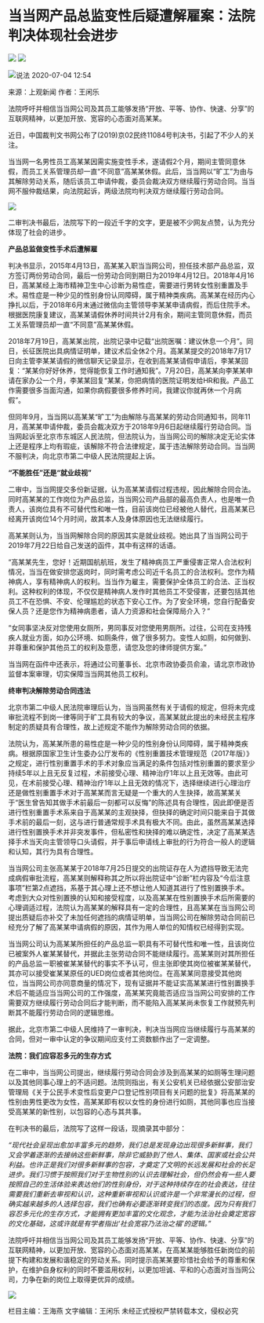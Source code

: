 # 当当网产品总监变性后疑遭解雇案：法院判决体现社会进步

![](/images/wx/logo-top.png) ![](/images/wx/open-top.png)

![](/images/wx/open-top.png)说法 2020-07-04 12:54

来源：上观新闻 作者：王闲乐

法院呼吁并相信当当网公司及其员工能够发扬“开放、平等、协作、快速、分享”的互联网精神，以更加开放、宽容的心态面对高某某。

近日，中国裁判文书网公布了(2019)京02民终11084号判决书，引起了不少人的关注。

当当网一名男性员工高某某因需实施变性手术，遂请假2个月，期间主管同意休假，而员工关系管理员却一直“不同意”高某某休假。此后，当当网以“旷工”为由与其解除劳动关系，随后该员工申请仲裁，委员会裁决双方继续履行劳动合同。当当网不服仲裁结果，向法院起诉，两级法院均判决双方继续履行劳动合同。

[![](https://images.shobserver.com/img/2020/7/4/bbd60cb3b67c40bdb9823523f974acde.png)](https://images.shobserver.com/img/2020/7/4/bbd60cb3b67c40bdb9823523f974acde.png)

二审判决书最后，法院写下的一段近千字的文字，更是被不少网友点赞，认为充分体现了社会的进步。

**产品总监做变性手术后遭解雇**

判决书显示，2015年4月13日，高某某入职当当网公司，担任技术部产品总监，双方签订两份劳动合同，最后一份劳动合同到期日为2019年4月12日。2018年4月16日，高某某经上海市精神卫生中心诊断为易性症，需要进行男转女性别重置及手术。易性症是一种少见的性别身份认同障碍，属于精神类疾病。高某某在经历内心挣扎以后，于2018年6月末通过微信向主管领导李某某申请病假，而后住院手术。根据医院康复建议，高某某请假休养时间共计2月有余，期间主管同意休假，而员工关系管理员却一直“不同意”高某某休假。

2018年7月19日，高某某出院，出院记录中记载“出院医嘱：建议休息一个月”。同日，长征医院出具病情证明单，建议术后全休2个月。高某某提交的2018年7月17日向主管李某某请假的微信聊天记录显示，在收到高某某请假申请后，李某某回复：“某某你好好休养，觉得能恢复工作时通知我”。7月20日，高某某向李某某申请在家办公一个月，李某某回复“某某，你把病情的医院证明发给HR和我。产品工作需要很多当面沟通，如果你病假要很多修养时间，我建议你就再休一个月病假”。

但同年9月，当当网以高某某“旷工”为由解除与高某某的劳动合同通知书，同年11月，高某某申请仲裁，委员会裁决双方于2018年9月6日起继续履行劳动合同。当当网起诉至北京市东城区人民法院，但法院认为，当当网公司的解除决定无论实体上还是程序上均有瑕疵，该解除不符合法律规定，属于违法解除劳动合同。当当网不服判决，向北京市第二中级人民法院提起上诉。

**“不能胜任”还是“就业歧视”**

二审中，当当网提交多份新证据，认为高某某请假过程违规，因此解除合同合法。同时高某某的工作岗位为产品总监，当当网公司产品部的最高负责人，也是唯一负责人，该岗位具有不可替代性和唯一性，目前该岗位已经被他人替代，且高某某已经离开该岗位14个月时间，故其本人及身体原因也无法继续履行。

高某某则认为，当当网解除合同的原因其实是就业歧视。她出具了当当网公司于2019年7月22日给自己发送的函件，其中有这样的话语。

“高某某先生，您好！近期国航航班，发生了精神病员工严重侵害正常人合法权利情况，当当在做安排您返岗时，同时需考虑公司近千名员工的合法权利。您作为精神病人，享有精神病人的权利。当当作为雇主，需要保护全体员工的合法、正当权利。这种权利的体现，不仅仅是精神病人发作时其他员工不受侵害，还要包括其他员工不在恐惧、不安、伦理尴尬的状态下安心工作。为了安全环境，您自行配备安保人员？还是您作为精神病患者，请人力资源和社会保障局介入？”

“女同事坚决反对您使用女厕所，男同事反对您使用男厕所。过往，公司在支持残疾人就业方面，如办公环境、如厕条件，做了很多努力。变性人如厕，如何做到、并尊重和保护其他员工的权利及意愿，请您及您的律师提供方案。”

当当网在函件中还表示，将通过公司董事长、北京市政协委员俞渝，请北京市政协监督本案审理，切实保障当当网其他员工权利。

**终审判决解除劳动合同违法**

北京市第二中级人民法院审理后认为，当当网虽然有关于请假的规定，但将未完成审批流程不到岗一律等同于旷工具有较大的争议，高某某就此提出的未经民主程序制定的质疑具有合理性，故上述规定不能作为解除劳动合同的依据。

法院认为，高某某所患的易性症是一种少见的性别身份认同障碍，属于精神类疾病。根据原国家卫生计生委办公厅发布的《性别重置技术管理规范（2017年版）》之规定，进行性别重置手术的手术对象应当满足的条件包括对性别重置的要求至少持续5年以上且无反复过程，术前接受心理、精神治疗1年以上且无效等。由此可见，在术前接受心理、精神治疗1年以上且无效的情况下，选择继续进行心理治疗还是做性别重置手术对于高某某而言无疑是一个重大的人生抉择，故高某某关于“医生曾告知其做手术前最后一刻都可以反悔”的陈述具有合理性，因此即便是否进行性别重置手术系来自于高某某的主观抉择，但抉择的确定时间只能来自于其做手术前的最后一刻，这与进行普通常规手术具有极大不同。由此，虽然高某某选择进行性别置换手术并非突发事件，但私密性和抉择的难以确定性，决定了高某某选择手术当天向主管领导口头请假，并于事后申请线上审批的行为符合一般人的逻辑和认知，其行为具有合理性。

当当网公司主张高某某于2018年7月25日提交的出院证存在人为遮挡导致无法完成病假审批流程，高某某则解释称其之所以将出院证中“诊断”栏内容及“今后注意事项”栏第2点遮挡，系基于其心理上还不想让他人知道其进行了性别置换手术。考虑到大众对性别置换的认知和接受程度，以及高某某在性别置换手术后所需要的心理调适过程，法院认为高某某的解释具有一定的合理性，且高某某在当当网公司提出质疑后亦补交了未加任何遮挡的病情证明单，当当网公司在解除劳动合同前已经充分了解了高某某申请病假的原因，其作为用人单位的知情权已经得到实现。

当当网公司认为高某某所担任的产品总监一职具有不可替代性和唯一性，且该岗位已被案外人崔某某替代，并据此主张劳动合同不能继续履行。高某某则对其所担任的产品总监一职被崔某某替代的事实不予认可，但主张即使其岗位被崔某某替代，其亦可以接受崔某某原任的UED岗位或者其他岗位。在高某某同意接受其他岗位，当当网公司亦同意商量的情况下，现有证据并不能证实高某某进行性别置换手术后不能适应当当网公司的工作强度，高某某究竟能否适应当当网公司安排的工作需要双方继续履行劳动合同后才能判断，而不能陷入高某某尚未恢复工作就预先判断其不能履行劳动合同的逻辑思维。

据此，北京市第二中级人民维持了一审判决，判决当当网应当继续履行与高某某的合同，但对一审中认定的争议期间应支付工资数额作出了一定调整。

**法院：我们应容忍多元的生存方式**

在二审中，当当网公司提出，继续履行劳动合同会涉及到高某某的如厕等生理问题以及其他同事心理上的不适问题。法院则指出，有关公安机关已经依据公安部治安管理局《关于公民手术变性后变更户口登记性别项目有关问题的批复》将高某某的性别由男性更改为女性，高某某即有权以女性的身份进行如厕，其他同事也应当接受高某某的新性别，以包容的心态与其共事。

在判决书的最后，法院写了这样一段话，现摘录其中部分：

_“现代社会呈现出愈加丰富多元的趋势，我们总是发现身边出现很多新鲜事，我们又会学着逐渐的去接纳这些新鲜事，除非它威胁到了他人、集体、国家或社会公共利益。也许正是我们对很多新鲜事的包容，才奠定了文明的长远发展和社会的长足进步。我们习惯于按照我们对于生物性别的认识去理解社会，但仍然会有一些人要按照自己的生活体验来表达他们的性别身份，对于这种持续存在的社会表达，往往需要我们重新去审视和认识，这种重新审视和认识或许是一个非常漫长的过程，但确实越来越多的人选择包容，我们也确有必要逐渐转变我们的态度。因为只有我们容忍多元化的生存方式，才能拥有更加丰富的文化观念，才能为法治社会奠定宽容的文化基础，这或许就是有学者指出‘社会宽容乃法治之福’的逻辑。”_

法院呼吁并相信当当网公司及其员工能够发扬“开放、平等、协作、快速、分享”的互联网精神，以更加开放、宽容的心态面对高某某，在高某某能够胜任新岗位的前提下构建和发展和谐稳定的劳动关系。同时提示高某某要珍惜社会给予的尊重和保护，在维护自身权利的同时不要滥用权利，以更加坦诚、平和的心态面对当当网公司，力争在新的岗位上取得更优异的成绩。

[![](https://images.shobserver.com/img/2020/7/4/320bf8cca6294974bae62591dd8454a6.png)](https://images.shobserver.com/img/2020/7/4/320bf8cca6294974bae62591dd8454a6.png)

栏目主编：王海燕 文字编辑：王闲乐 未经正式授权严禁转载本文，侵权必究
